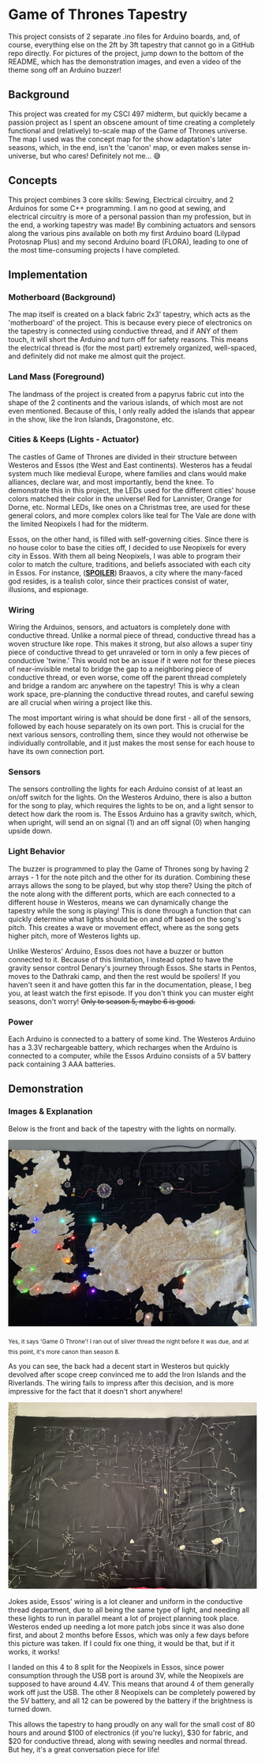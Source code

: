 # Game of Thrones Tapestry 
This project consists of 2 separate .ino files for Arduino boards, and, of course, everything else on the 2ft by 3ft tapestry that cannot go in a GitHub repo directly. For pictures of the project, jump down to the bottom of the README, which has the demonstration images, and even a video of the theme song off an Arduino buzzer!

## Background

This project was created for my CSCI 497 midterm, but quickly became a passion project as I spent an obscene amount of time creating a completely functional and (relatively) to-scale map of the Game of Thrones universe. The map I used was the concept map for the show adaptation's later seasons, which, in the end, isn't the 'canon' map, or even makes sense in-universe, but who cares! Definitely not me... 😅

## Concepts

This project combines 3 core skills: Sewing, Electrical circuitry, and 2 Arduinos for some C++ programming.
I am no good at sewing, and electrical circuitry is more of a personal passion than my profession, but in the end, a working tapestry was made! By combining actuators and sensors along the various pins available on both my first Arduino board (Lilypad Protosnap Plus) and my second Arduino board (FLORA), leading to one of the most time-consuming projects I have completed.

## Implementation

### Motherboard (Background)
The map itself is created on a black fabric 2x3' tapestry, which acts as the 'motherboard' of the project. This is because every piece of electronics on the tapestry is connected using conductive thread, and if ANY of them touch, it will short the Arduino and turn off for safety reasons. This means the electrical thread is (for the most part) extremely organized, well-spaced, and definitely did not make me almost quit the project.

### Land Mass (Foreground)
The landmass of the project is created from a papyrus fabric cut into the shape of the 2 continents and the various islands, of which most are not even mentioned. Because of this, I only really added the islands that appear in the show, like the Iron Islands, Dragonstone, etc.

### Cities & Keeps (Lights - Actuator)
The castles of Game of Thrones are divided in their structure between Westeros and Essos (the West and East continents). Westeros has a feudal system much like medieval Europe, where families and clans would make alliances, declare war, and most importantly, bend the knee. To demonstrate this in this project, the LEDs used for the different cities' house colors matched their color in the universe! Red for Lannister, Orange for Dorne, etc. Normal LEDs, like ones on a Christmas tree, are used for these general colors, and more complex colors like teal for The Vale are done with the limited Neopixels I had for the midterm.  

Essos, on the other hand, is filled with self-governing cities. Since there is no house color to base the cities off, I decided to use Neopixels for every city in Essos. With them all being Neopixels, I was able to program their color to match the culture, traditions, and beliefs associated with each city in Essos. For instance, (<ins>**SPOILER**</ins>) Braavos, a city where the many-faced god resides, is a tealish color, since their practices consist of water, illusions, and espionage.

### Wiring
Wiring the Arduinos, sensors, and actuators is completely done with conductive thread. Unlike a normal piece of thread, conductive thread has a woven structure like rope. This makes it strong, but also allows a super tiny piece of conductive thread to get unraveled or torn in only a few pieces of conductive 'twine.' This would not be an issue if it were not for these pieces of near-invisible metal to bridge the gap to a neighboring piece of conductive thread, or even worse, come off the parent thread completely and bridge a random arc anywhere on the tapestry! This is why a clean work space, pre-planning the conductive thread routes, and careful sewing are all crucial when wiring a project like this.   

The most important wiring is what should be done first - all of the sensors, followed by each house separately on its own port. This is crucial for the next various sensors, controlling them, since they would not otherwise be individually controllable, and it just makes the most sense for each house to have its own connection port.

### Sensors
The sensors controlling the lights for each Arduino consist of at least an on/off switch for the lights. On the Westeros Arduino, there is also a button for the song to play, which requires the lights to be on, and a light sensor to detect how dark the room is. The Essos Arduino has a gravity switch, which, when upright, will send an on signal (1) and an off signal (0) when hanging upside down.

### Light Behavior
The buzzer is programmed to play the Game of Thrones song by having 2 arrays - 1 for the note pitch and the other for its duration. Combining these arrays allows the song to be played, but why stop there? Using the pitch of the note along with the different ports, which are each connected to a different house in Westeros, means we can dynamically change the tapestry while the song is playing! This is done through a function that can quickly determine what lights should be on and off based on the song's pitch. This creates a wave or movement effect, where as the song gets higher pitch, more of Westeros lights up.  
  
Unlike Westeros' Arduino, Essos does not have a buzzer or button connected to it. Because of this limitation, I instead opted to have the gravity sensor control Denary's journey through Essos. She starts in Pentos, moves to the Dathraki camp, and then the rest would be spoilers! If you haven't seen it and have gotten this far in the documentation, please, I beg you, at least watch the first episode. If you don't think you can muster eight seasons, don't worry! ~~Only to season 5, maybe 6 is good.~~

### Power
Each Arduino is connected to a battery of some kind. The Westeros Arduino has a 3.3V rechargeable battery, which recharges when the Arduino is connected to a computer, while the Essos Arduino consists of a 5V battery pack containing 3 AAA batteries.

## Demonstration
  
### Images & Explanation 
Below is the front and back of the tapestry with the lights on normally.   
    
   ![Game of Thrones Front Picture](GoTFront.jpg)
   
<sub>Yes, it says 'Game O Throne'! I ran out of silver thread the night before it was due, and at this point, it's more canon than season 8.</sub>  
   
As you can see, the back had a decent start in Westeros but quickly devolved after scope creep convinced me to add the Iron Islands and the Riverlands. The wiring fails to impress after this decision, and is more impressive for the fact that it doesn't short anywhere!  
  
  ![Game of Thrones Back Picture](GoTBack.jpg)

  
Jokes aside, Essos' wiring is a lot cleaner and uniform in the conductive thread department, due to all being the same type of light, and needing all these lights to run in parallel meant a lot of project planning took place. Westeros ended up needing a lot more patch jobs since it was also done first, and about 2 months before Essos, which was only a few days before this picture was taken. If I could fix one thing, it would be that, but if it works, it works!   
  
I landed on this 4 to 8 split for the Neopixels in Essos, since power consumption through the USB port is around 3V, while the Neopixels are supposed to have around 4.4V. This means that around 4 of them generally work off just the USB. The other 8 Neopixels can be completely powered by the 5V battery, and all 12 can be powered by the battery if the brightness is turned down.  
  
This allows the tapestry to hang proudly on any wall for the small cost of 80 hours and around $100 of electronics (if you're lucky), $30 for fabric, and $20 for conductive thread, along with sewing needles and normal thread. But hey, it's a great conversation piece for life!
  
